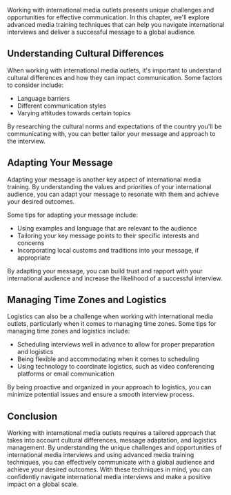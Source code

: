 
Working with international media outlets presents unique challenges and opportunities for effective communication. In this chapter, we'll explore advanced media training techniques that can help you navigate international interviews and deliver a successful message to a global audience.

Understanding Cultural Differences
----------------------------------

When working with international media outlets, it's important to understand cultural differences and how they can impact communication. Some factors to consider include:

* Language barriers
* Different communication styles
* Varying attitudes towards certain topics

By researching the cultural norms and expectations of the country you'll be communicating with, you can better tailor your message and approach to the interview.

Adapting Your Message
---------------------

Adapting your message is another key aspect of international media training. By understanding the values and priorities of your international audience, you can adapt your message to resonate with them and achieve your desired outcomes.

Some tips for adapting your message include:

* Using examples and language that are relevant to the audience
* Tailoring your key message points to their specific interests and concerns
* Incorporating local customs and traditions into your message, if appropriate

By adapting your message, you can build trust and rapport with your international audience and increase the likelihood of a successful interview.

Managing Time Zones and Logistics
---------------------------------

Logistics can also be a challenge when working with international media outlets, particularly when it comes to managing time zones. Some tips for managing time zones and logistics include:

* Scheduling interviews well in advance to allow for proper preparation and logistics
* Being flexible and accommodating when it comes to scheduling
* Using technology to coordinate logistics, such as video conferencing platforms or email communication

By being proactive and organized in your approach to logistics, you can minimize potential issues and ensure a smooth interview process.

Conclusion
----------

Working with international media outlets requires a tailored approach that takes into account cultural differences, message adaptation, and logistics management. By understanding the unique challenges and opportunities of international media interviews and using advanced media training techniques, you can effectively communicate with a global audience and achieve your desired outcomes. With these techniques in mind, you can confidently navigate international media interviews and make a positive impact on a global scale.
